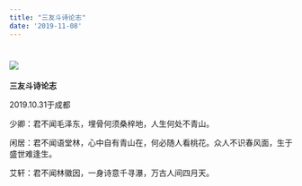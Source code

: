 ```yaml
---
title: "三友斗诗论志"
date: '2019-11-08'
---
```

  #  ![](/images/heshui.jpg)
  
  **三友斗诗论志**


2019.10.31于成都 

少卿：君不闻毛泽东，埋骨何须桑梓地，人生何处不青山。

闲居：君不闻语堂林，心中自有青山在，何必随人看桃花。众人不识春风面，生于盛世难逢生。 

艾轩：君不闻林徽因，一身诗意千寻瀑，万古人间四月天。 
